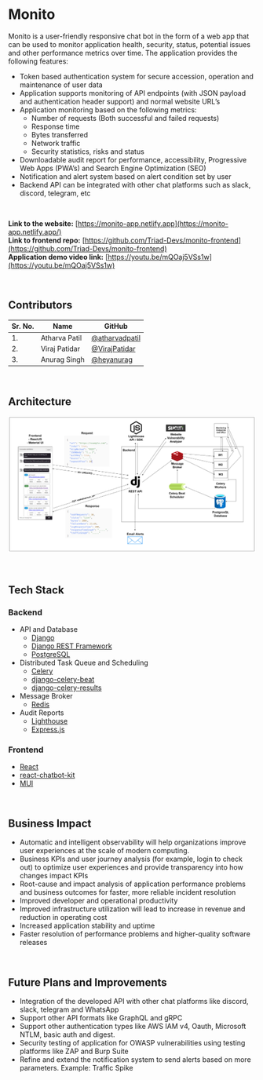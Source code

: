# Monito

Monito is a user-friendly responsive chat bot in the form of a web app that can be used to monitor application health, security, status, potential issues and other performance metrics over time. The application provides the following features:
- Token based authentication system for secure accession, operation and maintenance of user data
- Application supports monitoring of API endpoints (with JSON payload and authentication header support) and normal website URL’s
- Application monitoring based on the following metrics:
  - Number of requests (Both successful and failed requests)
  - Response time
  - Bytes transferred
  - Network traffic
  - Security statistics, risks and status
- Downloadable audit report for performance, accessibility, Progressive Web Apps (PWA’s) and Search Engine Optimization (SEO)
- Notification and alert system based on alert condition set by user
- Backend API can be integrated with other chat platforms such as slack, discord, telegram, etc

<br/>

**Link to the website:** [https://monito-app.netlify.app](https://monito-app.netlify.app/)
<br/>
**Link to frontend repo:** [https://github.com/Triad-Devs/monito-frontend](https://github.com/Triad-Devs/monito-frontend)
<br/>
**Application demo video link:** [https://youtu.be/mQOaj5VSs1w](https://youtu.be/mQOaj5VSs1w)

<br/>

## Contributors
| Sr. No. | Name     | GitHub |
| ------ | -------- | ----------- |
| 1.     | Atharva Patil | [@atharvadpatil](https://github.com/atharvadpatil)|
| 2.     | Viraj Patidar | [@VirajPatidar](https://github.com/VirajPatidar) |
| 3.     | Anurag Singh | [@heyanurag](https://github.com/heyanurag)|

<br/>

## Architecture
![Architecture](https://github.com/Triad-Devs/monito-backend/blob/main/architecture.png)

<br/>

## Tech Stack
### Backend
- API and Database
  - [Django](https://www.djangoproject.com/)
  - [Django REST Framework](https://www.django-rest-framework.org/)
  - [PostgreSQL](https://www.postgresql.org/)
- Distributed Task Queue and Scheduling
  - [Celery](https://docs.celeryq.dev/en/stable/index.html)
  - [django-celery-beat](https://django-celery-beat.readthedocs.io/en/latest/) 
  - [django-celery-results](https://django-celery-results.readthedocs.io/en/latest/) 
- Message Broker
  - [Redis](https://redis.io/)
- Audit Reports
  - [Lighthouse](https://www.npmjs.com/package/lighthouse)
  - [Express.js](https://expressjs.com/)

### Frontend
- [React](https://reactjs.org/)
- [react-chatbot-kit](https://fredrikoseberg.github.io/react-chatbot-kit-docs/)
- [MUI](https://mui.com/)

<br/>

## Business Impact
- Automatic and intelligent observability will help organizations improve user experiences at the scale of modern computing.
- Business KPIs and user journey analysis (for example, login to check out) to optimize user experiences and provide transparency into how changes impact KPIs
- Root-cause and impact analysis of application performance problems and business outcomes for faster, more reliable incident resolution
- Improved developer and operational productivity
- Improved infrastructure utilization will lead to increase in revenue and reduction in operating cost
- Increased application stability and uptime
- Faster resolution of performance problems and higher-quality software releases

<br/>

## Future Plans and Improvements
- Integration of the developed API with other chat platforms like discord, slack, telegram and WhatsApp
- Support other API formats like GraphQL and gRPC
- Support other authentication types like AWS IAM v4, Oauth, Microsoft NTLM, basic auth and digest.
- Security testing of application for OWASP vulnerabilities using testing platforms like ZAP and Burp Suite
- Refine and extend the notification system to send alerts based on more parameters. Example: Traffic Spike

